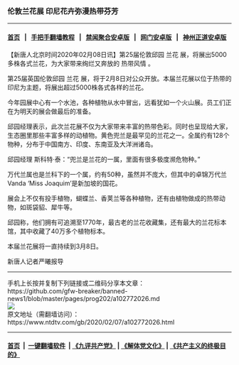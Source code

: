 ### 伦敦兰花展 印尼花卉弥漫热带芬芳
------------------------

#### [首页](https://github.com/gfw-breaker/banned-news1/blob/master/README.md) &nbsp;&nbsp;|&nbsp;&nbsp; [手把手翻墙教程](https://github.com/gfw-breaker/guides/wiki) &nbsp;&nbsp;|&nbsp;&nbsp; [禁闻聚合安卓版](https://github.com/gfw-breaker/bn-android) &nbsp;&nbsp;|&nbsp;&nbsp; [网门安卓版](https://github.com/oGate2/oGate) &nbsp;&nbsp;|&nbsp;&nbsp; [神州正道安卓版](https://github.com/SzzdOgate/update) 



<div><div class="post_content" itemprop="articleBody">
 <p>
  【新唐人北京时间2020年02月08日讯】第25届伦敦邱园
  <ok href="https://www.ntdtv.com/gb/兰花.htm">
   兰花
  </ok>
  展，将展出5000多株各式兰花，为大家带来绚烂又奔放的
  <ok href="https://www.ntdtv.com/gb/热带风情.htm">
   热带风情
  </ok>
  。
 </p>
 <p>
  第25届英国伦敦邱园
  <ok href="https://www.ntdtv.com/gb/兰花.htm">
   兰花
  </ok>
  展，将于2月8日对公众开放。本届兰花展以位于热带的印尼为主题，将展出超过5000株各式各样的兰花。
 </p>
 <p>
  今年园展中心有一个水池，各种植物从水中冒出，远看犹如一个火山展。员工们正在为明天的展会做最后的准备。
 </p>
 <p>
  邱园经理表示，此次兰花展不仅为大家带来丰富的热带色彩。同时也呈现给大家，生态圈里那些丰富多样的动植物。黄色兜兰是最罕见的兰花之一。全属约有128个物种，分布于中国南方、印度、东南亚及大洋洲诸岛。
 </p>
 <p>
  邱园经理 斯科特·泰：“兜兰是兰花的一属，里面有很多极度濒危物种。”
 </p>
 <p>
  万代兰属也是兰科下的一个属，约有50种，虽然并不庞大，但其中的卓锦万代兰Vanda ‘Miss Joaquim’是新加坡的国花。
 </p>
 <p>
  展会上不仅有投手植物，蝴蝶兰、香荚兰等各种植物，还有由植物做成的热带动物，如斑袋貂、犀牛等。
 </p>
 <p>
  邱园称，他们拥有可追溯至1770年，最古老的兰花收藏集，还有最大的兰花标本馆，其中收藏了40万多个植物标本。
 </p>
 <p>
  本届兰花展将一直持续到3月8日。
 </p>
 <p>
  新唐人记者严曦报导
 </p>
 <div class="single_ad">
 </div>
</div>
</div>
<hr/>
手机上长按并复制下列链接或二维码分享本文章：<br/>
https://github.com/gfw-breaker/banned-news1/blob/master/pages/prog202/a102772026.md <br/>
<a href='https://github.com/gfw-breaker/banned-news1/blob/master/pages/prog202/a102772026.md'><img src='https://github.com/gfw-breaker/banned-news1/blob/master/pages/prog202/a102772026.md.png'/></a> <br/>
原文地址（需翻墙访问）：https://www.ntdtv.com/gb/2020/02/07/a102772026.html


------------------------
#### [首页](https://github.com/gfw-breaker/banned-news1/blob/master/README.md) &nbsp;|&nbsp; [一键翻墙软件](https://github.com/gfw-breaker/nogfw/blob/master/README.md) &nbsp;| [《九评共产党》](https://github.com/gfw-breaker/9ping.md/blob/master/README.md#九评之一评共产党是什么) | [《解体党文化》](https://github.com/gfw-breaker/jtdwh.md/blob/master/README.md) | [《共产主义的终极目的》](https://github.com/gfw-breaker/gczydzjmd.md/blob/master/README.md)


<img src='http://gfw-breaker.win/banned-news/pages/prog202/a102772026.md' width='0px' height='0px'/>